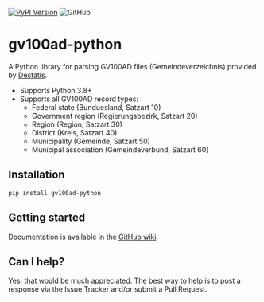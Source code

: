 [![PyPI Version](https://img.shields.io/pypi/v/gv100ad-python.svg)](https://pypi.python.org/pypi/gv100ad-python)
![GitHub](https://img.shields.io/github/license/openpotato/gv100ad-python)

# gv100ad-python

A Python library for parsing GV100AD files (Gemeindeverzeichnis) provided by [Destatis](https://www.destatis.de/DE/Themen/Laender-Regionen/Regionales/Gemeindeverzeichnis/_inhalt.html). 

+ Supports Python 3.8+
+ Supports all GV100AD record types:
  + Federal state (Bunduesland, Satzart 10)
  + Government region (Regierungsbezirk, Satzart 20)
  + Region (Region, Satzart 30)
  + District (Kreis, Satzart 40)
  + Municipality (Gemeinde, Satzart 50)
  + Municipal association (Gemeindeverbund, Satzart 60)

## Installation

```
pip install gv100ad-python
```

## Getting started

Documentation is available in the [GitHub wiki](https://github.com/openpotato/gv100ad-python/wiki).

## Can I help?

Yes, that would be much appreciated. The best way to help is to post a response via the Issue Tracker and/or submit a Pull Request.
